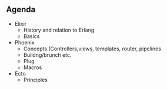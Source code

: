 ##  Agenda

* Elixir 
    * History and relation to Erlang
    * Basics
* Phoenix
    * Concepts (Controllers,views, templates, router, pipelines
    * Buildng/brunch etc.
    * Plug
    * Macros
* Ecto
    * Principles

